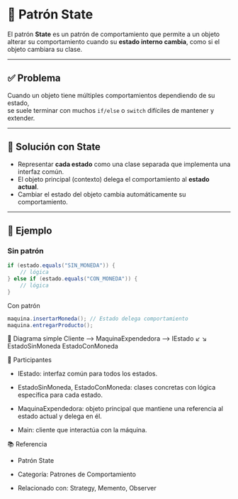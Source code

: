 # 🔄 Patrón State

El patrón **State** es un patrón de comportamiento que permite a un objeto alterar su comportamiento cuando su **estado interno cambia**, como si el objeto cambiara su clase.

---

## ✅ Problema

Cuando un objeto tiene múltiples comportamientos dependiendo de su estado,  
se suele terminar con muchos `if/else` o `switch` difíciles de mantener y extender.

---

## 🧠 Solución con State

- Representar **cada estado** como una clase separada que implementa una interfaz común.
- El objeto principal (contexto) delega el comportamiento al **estado actual**.
- Cambiar el estado del objeto cambia automáticamente su comportamiento.

---

## 🧪 Ejemplo

### Sin patrón

```java
if (estado.equals("SIN_MONEDA")) {
    // lógica
} else if (estado.equals("CON_MONEDA")) {
    // lógica
}
```

Con patrón


```java
maquina.insertarMoneda(); // Estado delega comportamiento
maquina.entregarProducto();

```

📌 Diagrama simple
Cliente --> MaquinaExpendedora --> IEstado
                                ↙        ↘
                  EstadoSinMoneda     EstadoConMoneda



🧩 Participantes
 - IEstado: interfaz común para todos los estados.

 - EstadoSinMoneda, EstadoConMoneda: clases concretas con lógica específica para cada estado.

 - MaquinaExpendedora: objeto principal que mantiene una referencia al estado actual y delega en él.

 - Main: cliente que interactúa con la máquina.



📚 Referencia

 - Patrón State

 - Categoría: Patrones de Comportamiento

 - Relacionado con: Strategy, Memento, Observer